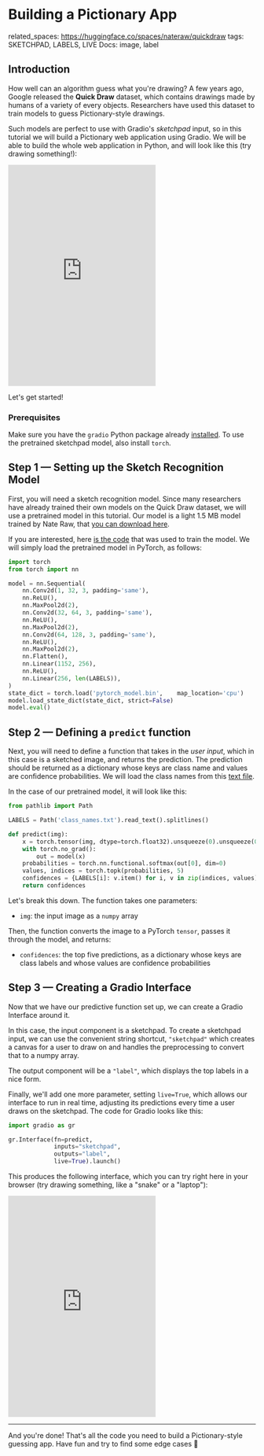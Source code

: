 # Building a Pictionary App

related_spaces: https://huggingface.co/spaces/nateraw/quickdraw
tags: SKETCHPAD, LABELS, LIVE
Docs: image, label

## Introduction

How well can an algorithm guess what you're drawing? A few years ago, Google released the **Quick Draw** dataset, which contains drawings made by humans of a variety of every objects. Researchers have used this dataset to train models to guess Pictionary-style drawings. 

Such models are perfect to use with Gradio's *sketchpad* input, so in this tutorial we will build a Pictionary web application using Gradio. We will be able to build the whole web application in Python, and will look like this (try drawing something!):

<iframe src="https://hf.space/embed/abidlabs/draw2/+" frameBorder="0" height="450" title="Gradio app" class="container p-0 flex-grow space-iframe" allow="accelerometer; ambient-light-sensor; autoplay; battery; camera; document-domain; encrypted-media; fullscreen; geolocation; gyroscope; layout-animations; legacy-image-formats; magnetometer; microphone; midi; oversized-images; payment; picture-in-picture; publickey-credentials-get; sync-xhr; usb; vr ; wake-lock; xr-spatial-tracking" sandbox="allow-forms allow-modals allow-popups allow-popups-to-escape-sandbox allow-same-origin allow-scripts allow-downloads"></iframe>

Let's get started!

### Prerequisites

Make sure you have the `gradio` Python package already [installed](/getting_started). To use the pretrained sketchpad model, also install `torch`.

## Step 1 — Setting up the Sketch Recognition Model

First, you will need a sketch recognition model. Since many researchers have already trained their own models on the Quick Draw dataset, we will use a pretrained model in this tutorial. Our model is a light 1.5 MB  model trained by Nate Raw, that [you can download here](https://huggingface.co/spaces/nateraw/quickdraw/blob/main/pytorch_model.bin). 

If you are interested, here [is the code](https://github.com/nateraw/quickdraw-pytorch) that was used to train the model. We will simply load the pretrained model in PyTorch, as follows:

```python
import torch
from torch import nn

model = nn.Sequential(
    nn.Conv2d(1, 32, 3, padding='same'),
    nn.ReLU(),
    nn.MaxPool2d(2),
    nn.Conv2d(32, 64, 3, padding='same'),
    nn.ReLU(),
    nn.MaxPool2d(2),
    nn.Conv2d(64, 128, 3, padding='same'),
    nn.ReLU(),
    nn.MaxPool2d(2),
    nn.Flatten(),
    nn.Linear(1152, 256),
    nn.ReLU(),
    nn.Linear(256, len(LABELS)),
)
state_dict = torch.load('pytorch_model.bin',    map_location='cpu')
model.load_state_dict(state_dict, strict=False)
model.eval()
```

## Step 2 — Defining a `predict` function

Next, you will need to define a function that takes in the *user input*, which in this case is a sketched image, and returns the prediction. The prediction should be returned as a dictionary whose keys are class name and values are confidence probabilities. We will load the class names from this [text file](https://huggingface.co/spaces/nateraw/quickdraw/blob/main/class_names.txt).

In the case of our pretrained model, it will look like this:

```python
from pathlib import Path

LABELS = Path('class_names.txt').read_text().splitlines()

def predict(img):
    x = torch.tensor(img, dtype=torch.float32).unsqueeze(0).unsqueeze(0) / 255.
    with torch.no_grad():
        out = model(x)
    probabilities = torch.nn.functional.softmax(out[0], dim=0)
    values, indices = torch.topk(probabilities, 5)
    confidences = {LABELS[i]: v.item() for i, v in zip(indices, values)}
    return confidences
```

Let's break this down. The function takes one parameters:

* `img`: the input image as a `numpy` array

Then, the function converts the image to a PyTorch `tensor`, passes it through the model, and returns:

* `confidences`: the top five predictions, as a dictionary whose keys are class labels and whose values are confidence probabilities

## Step 3 — Creating a Gradio Interface

Now that we have our predictive function set up, we can create a Gradio Interface around it. 

In this case, the input component is a sketchpad. To create a sketchpad input, we can use the convenient string shortcut, `"sketchpad"` which creates a canvas for a user to draw on and handles the preprocessing to convert that to a numpy array. 

The output component will be a `"label"`, which displays the top labels in a nice form.

Finally, we'll add one more parameter, setting `live=True`, which allows our interface to run in real time, adjusting its predictions every time a user draws on the sketchpad. The code for Gradio looks like this:

```python
import gradio as gr

gr.Interface(fn=predict, 
             inputs="sketchpad",
             outputs="label",
             live=True).launch()
```

This produces the following interface, which you can try right here in your browser (try drawing something, like a "snake" or a "laptop"):

<iframe src="https://hf.space/embed/abidlabs/draw2/+" frameBorder="0" height="450" title="Gradio app" class="container p-0 flex-grow space-iframe" allow="accelerometer; ambient-light-sensor; autoplay; battery; camera; document-domain; encrypted-media; fullscreen; geolocation; gyroscope; layout-animations; legacy-image-formats; magnetometer; microphone; midi; oversized-images; payment; picture-in-picture; publickey-credentials-get; sync-xhr; usb; vr ; wake-lock; xr-spatial-tracking" sandbox="allow-forms allow-modals allow-popups allow-popups-to-escape-sandbox allow-same-origin allow-scripts allow-downloads"></iframe>

----------

And you're done! That's all the code you need to build a Pictionary-style guessing app. Have fun and try to find some edge cases 🧐


